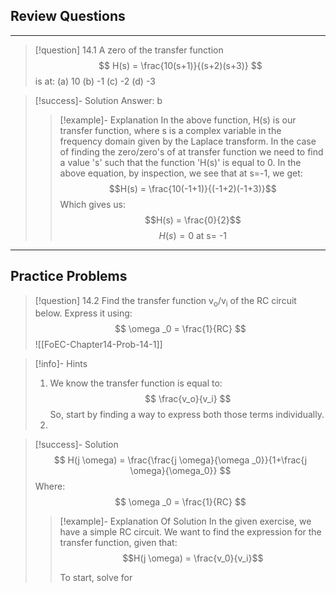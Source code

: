 

## Review Questions
--------------------------
>[!question] 14.1
A zero of the transfer function
$$ H(s) = \frac{10(s+1)}{(s+2)(s+3)} $$
is at:
(a) 10          (b) -1          (c) -2         (d) -3

>[!success]- Solution
> Answer: b
> >[!example]- Explanation
> >In the above function, H(s) is our transfer function, where s is a complex variable in the frequency domain given by the Laplace transform. In the case of finding the zero/zero's of at transfer function we need to find a value 's' such that the function 'H(s)' is equal to 0. In the above equation, by inspection, we see that at s=-1, we get:
> >$$H(s) = \frac{10(-1+1)}{(-1+2)(-1+3)}$$
> >Which gives us:
> >$$H(s) = \frac{0}{2}$$
> >$$H(s) = 0\text{ at s= -1} $$

-------
## Practice Problems

>[!question] 14.2
>Find the transfer function v<sub>o</sub>/v<sub>i</sub> of the RC circuit below. Express it using: $$ \omega _0 = \frac{1}{RC} $$
>![[FoEC-Chapter14-Prob-14-1]]

>[!info]- Hints
>1. We know the transfer function is equal to: $$ \frac{v_o}{v_i} $$ So, start by finding a way to express both those terms individually. 
>2. 
>

>[!success]- Solution
>$$ H(j \omega) = \frac{\frac{j \omega}{\omega _0}}{1+\frac{j \omega}{\omega_0}} $$
>Where:
>$$ \omega _0 = \frac{1}{RC} $$
> 
> 
> >[!example]- Explanation Of Solution
> >In the given exercise, we have a simple RC circuit. We want to find the expression for the transfer function, given that: $$H(j \omega) = \frac{v_0}{v_i}$$
> >
> >To start, solve for
> >














